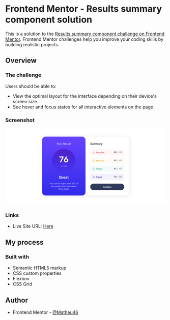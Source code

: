 # Frontend Mentor - Results summary component solution

This is a solution to the [Results summary component challenge on Frontend Mentor](https://www.frontendmentor.io/challenges/results-summary-component-CE_K6s0maV). Frontend Mentor challenges help you improve your coding skills by building realistic projects.

## Overview

### The challenge

Users should be able to:

- View the optimal layout for the interface depending on their device's screen size
- See hover and focus states for all interactive elements on the page

### Screenshot

![](./screenshot.png)

### Links

- Live Site URL: [Here](https://matheu46.github.io/resultsSummaryComponent/)

## My process

### Built with

- Semantic HTML5 markup
- CSS custom properties
- Flexbox
- CSS Grid

## Author

- Frontend Mentor - [@Matheu46](https://www.frontendmentor.io/profile/Matheu46)
